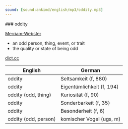 ```yaml
---
sound: [sound:ankimd/english/mp3/oddity.mp3]
---
```


\### oddity

[Merriam-Webster](https://www.merriam-webster.com/dictionary/oddity)

- an odd person, thing, event, or trait
- the quality or state of being odd

[dict.cc](https://www.dict.cc/oddity)

| English        | German       |
| -------------- | ------------ |
| oddity | Seltsamkeit (f, 880) |
| oddity | Eigentümlichkeit (f, 194) |
| oddity (odd, thing) | Kuriosität (f, 90) |
| oddity | Sonderbarkeit (f, 35) |
| oddity | Besonderheit (f, 6) |
| oddity (odd, person) | komischer Vogel (ugs, m) |

